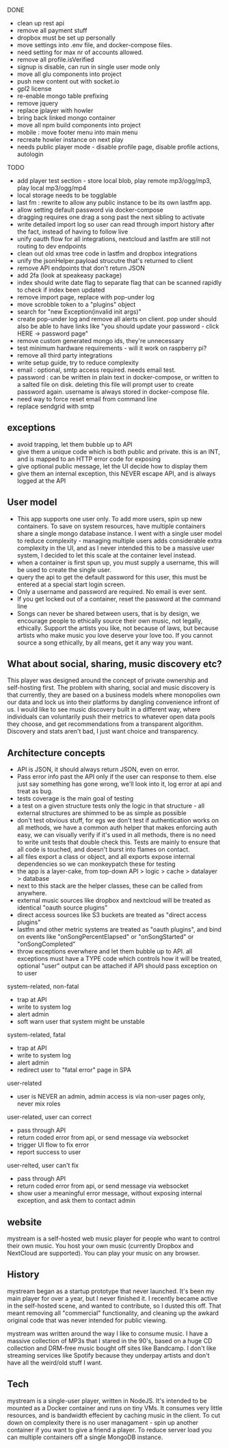 DONE
- clean up rest api
- remove all payment stuff
- dropbox must be set up personally
- move settings into .env file, and docker-compose files.
- need setting for max nr of accounts allowed.
- remove all profile.isVerified
- signup is disable, can run in single user mode only
- move all glu components into project
- push new content out with socket.io
- gpl2 license
- re-enable mongo table prefixing
- remove jquery
- replace jplayer with howler
- bring back linked mongo container
- move all npm build components into project
- mobile : move footer menu into main menu
- recreate howler instance on next play
- needs public player mode - disable profile page, disable profile actions, autologin

TODO
- add player test section - store local blob, play remote mp3/ogg/mp3, play local mp3/ogg/mp4
- local storage needs to be togglable
- last fm : rewrite to allow any public instance to be its own lastfm app.
- allow setting default password via docker-compose
- dragging requires one drag a song past the next sibling to activate
- write detailed import log so user can read through import history after the fact, instead of having to follow live
- unify oauth flow for all integrations, nextcloud and lastfm are still not routing to dev endpoints
- clean out old xmas tree code in lastfm and dropbox integrations
- unify the jsonHelper.payload strucutre that's returned to client
- remove API endpoints that don't return JSON
- add 2fa (look at speakeasy package)
- index should write date flag to separate flag that can be scanned rapidly to check if index been updated
- remove import page, replace with pop-under log
- move scrobble token to a "plugins" object
- search for "new Exception(invalid init args)"
- create pop-under log and remove all alerts on client. pop under should also be able to have links like "you should update your password - click HERE -> password page"
- remove custom generated mongo ids, they're unnecessary
- test minimum hardware requirements - will it work on raspberry pi?
- remove all third party integrations
- write setup guide, try to reduce complexity
- email : optional, smtp access required. needs email test.
- password : can be written in plain text in docker-compose, or written to a salted file on disk. deleting this file will prompt user to create password again. username is always stored in docker-compose file.
- need way to force reset email from command line
- replace sendgrid with smtp


## exceptions

- avoid trapping, let them bubble up to API
- give them a unique code which is both public and private. this is an INT, and is mapped to an HTTP error code for exposing
- give optional public message, let the UI decide how to display them
- give them an internal exception, this NEVER escape API, and is always logged at the API

## User model

- This app supports one user only. To add more users, spin up new containers. To save on system resources, have multiple containers
share a single mongo database instance. I went with a single user model to reduce complexity - managing multiple users adds considerable extra complexity in the UI, and as I never intended this to be a massive user system, I decided to let this scale at the container level instead.
- when a container is first spun up, you must supply a username, this will be used to create the single user. 
- query the api to get the default password for this user, this must be entered at a special start login screen.
- Only a username and password are required. No email is ever sent.
- If you get locked out of a container, reset the password at the command line
- Songs can never be shared between users, that is by design, we encourage people to ethically source their own music, not legally, ethically. Support the artists you like, not because of laws, but because artists who make music you love deserve your love too. If you cannot source a song ethically, by all means, get it any way you want.

## What about social, sharing, music discovery etc?

This player was designed around the concept of private ownership and self-hosting first. The problem with sharing, social and music discovery is that currently, they are based on a business models where monopolies own our data and lock us into their platforms by dangling convenience infront of us. I would like to see music discovery built in a different way, where individuals can voluntarily push their metrics to whatever open data pools they choose, and get recommendations from a transparent algorithm. Discovery and stats aren't bad, I just want choice and transparency.


## Architecture concepts

- API is JSON, it should always return JSON, even on error.
- Pass error info past the API only if the user can response to them. else just say something has gone wrong, we'll look into it, log error at api and treat as bug.
- tests coverage is the main goal of testing
- a test on a given structure tests only the logic in that structure - all external structures are shimmed to be as simple as possible
- don't test obvious stuff, for egs we don't test if authentication works on all methods, we have a common auth helper that makes enforcing auth easy, we can visually verify if it's used in all methods, there is no need to write unit tests that double check this. Tests are mainly to ensure that all code is touched, and doesn't burst into flames on contact.
- all files export a class or object, and all exports expose internal dependencies so we can monkeypatch these for testing
- the app is a layer-cake, from top-down API > logic > cache > datalayer > database
- next to this stack are the helper classes, these can be called from anywhere.
- external music sources like dropbox and nextcloud will be treated as identical "oauth source plugins"
- direct access sources like S3 buckets are treated as "direct access plugins"
- lastfm and other metric systems are treated as "oauth plugins", and bind on events like "onSongPercentElapsed" or "onSongStarted" or "onSongCompleted"
- throw exceptions everwhere and let them bubble up to API. all exceptions must have a TYPE code which controls how it will be treated, optional "user" output can be attached if API should pass exception on to user


system-related, non-fatal
- trap at API
- write to system log
- alert admin
- soft warn user that system might be unstable

system-related, fatal
- trap at API
- write to system log
- alert admin
- redirect user to "fatal error" page in SPA

user-related
- user is NEVER an admin, admin access is via non-user pages only, never mix roles

user-related, user can correct
- pass through API
- return coded error from api, or send message via websocket
- trigger UI flow to fix error
- report success to user

user-relted, user can't fix
- pass through API
- return coded error from api, or send message via websocket
- show user a meaningful error message, without exposing internal exception, and ask them to contact admin



## website

mystream is a self-hosted web music player for people who want to control their own music. You host your own music (currently Dropbox and NextCloud are supported). You can play your music on any browser.

## History

mystream began as a startup prototype that never launched. It's been my main player for over a year, but I never finished it. I recently became active in the self-hosted scene, and wanted to contribute, so I dusted this off. That meant removing all "commercial" functionality, and cleaning up the awkard original code that was never intended for public viewing.

mystream was written around the way I like to consume music. I have a massive collection of MP3s that I stared in the 90's, based on a huge CD collection and DRM-free music bought off sites like Bandcamp. I don't like streaming services like Spotify because they underpay artists and don't have all the weird/old stuff I want.

## Tech 

mystream is a single-user player, written in NodeJS. It's intended to be mounted as a Docker container and runs on tiny VMs. It consumes very little resources, and is bandwidth effecient by caching music in the client. To cut down on complexity there is no user managament - spin up another container if you want to give a friend a player. To reduce server load you can multiple containers off a single MongoDB instance. 
